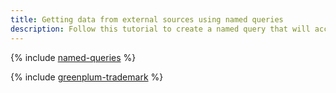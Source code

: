 ```yaml
---
title: Getting data from external sources using named queries
description: Follow this tutorial to create a named query that will access an external data source.
---
```


{% include [named-queries](../../_tutorials/dataplatform/mgp/pxf-named-queries.md) %}

{% include [greenplum-trademark](../../_includes/mdb/mgp/trademark.md) %}
